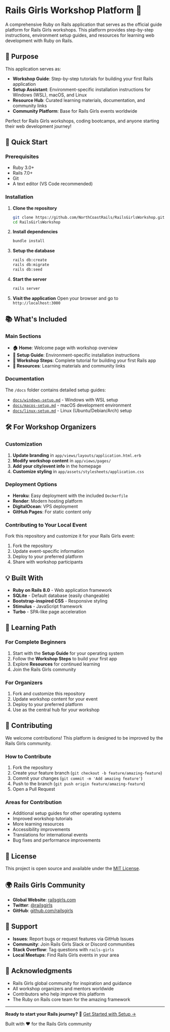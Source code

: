 # Rails Girls Workshop Platform 🎉

A comprehensive Ruby on Rails application that serves as the official guide platform for Rails Girls workshops. This platform provides step-by-step instructions, environment setup guides, and resources for learning web development with Ruby on Rails.

## 🌟 Purpose

This application serves as:
- **Workshop Guide**: Step-by-step tutorials for building your first Rails application
- **Setup Assistant**: Environment-specific installation instructions for Windows (WSL), macOS, and Linux
- **Resource Hub**: Curated learning materials, documentation, and community links
- **Community Platform**: Base for Rails Girls events worldwide

Perfect for Rails Girls workshops, coding bootcamps, and anyone starting their web development journey!

## 🚀 Quick Start

### Prerequisites

- Ruby 3.0+ 
- Rails 7.0+
- Git
- A text editor (VS Code recommended)

### Installation

1. **Clone the repository**
   ```bash
   git clone https://github.com/NorthCoastRails/RailsGirlsWorkshop.git
   cd RailsGirlsWorkshop
   ```

2. **Install dependencies**
   ```bash
   bundle install
   ```

3. **Setup the database**
   ```bash
   rails db:create
   rails db:migrate
   rails db:seed
   ```

4. **Start the server**
   ```bash
   rails server
   ```

5. **Visit the application**
   Open your browser and go to `http://localhost:3000`

## 📚 What's Included

### Main Sections

- **🏠 Home**: Welcome page with workshop overview
- **🔧 Setup Guide**: Environment-specific installation instructions
- **📝 Workshop Steps**: Complete tutorial for building your first Rails app
- **📖 Resources**: Learning materials and community links

### Documentation

The `/docs` folder contains detailed setup guides:

- [`docs/windows-setup.md`](docs/windows-setup.md) - Windows with WSL setup
- [`docs/macos-setup.md`](docs/macos-setup.md) - macOS development environment  
- [`docs/linux-setup.md`](docs/linux-setup.md) - Linux (Ubuntu/Debian/Arch) setup

## 🛠️ For Workshop Organizers

### Customization

1. **Update branding** in `app/views/layouts/application.html.erb`
2. **Modify workshop content** in `app/views/pages/`
3. **Add your city/event info** in the homepage
4. **Customize styling** in `app/assets/stylesheets/application.css`

### Deployment Options

- **Heroku**: Easy deployment with the included `Dockerfile`
- **Render**: Modern hosting platform
- **DigitalOcean**: VPS deployment
- **GitHub Pages**: For static content only

### Contributing to Your Local Event

Fork this repository and customize it for your Rails Girls event:

1. Fork the repository
2. Update event-specific information
3. Deploy to your preferred platform
4. Share with workshop participants

## 💡 Built With

- **Ruby on Rails 8.0** - Web application framework
- **SQLite** - Default database (easily changeable)
- **Bootstrap-inspired CSS** - Responsive styling
- **Stimulus** - JavaScript framework
- **Turbo** - SPA-like page acceleration

## 🎯 Learning Path

### For Complete Beginners

1. Start with the **Setup Guide** for your operating system
2. Follow the **Workshop Steps** to build your first app
3. Explore **Resources** for continued learning
4. Join the Rails Girls community

### For Organizers

1. Fork and customize this repository
2. Update workshop content for your event
3. Deploy to your preferred platform
4. Use as the central hub for your workshop

## 🤝 Contributing

We welcome contributions! This platform is designed to be improved by the Rails Girls community.

### How to Contribute

1. Fork the repository
2. Create your feature branch (`git checkout -b feature/amazing-feature`)
3. Commit your changes (`git commit -m 'Add amazing feature'`)
4. Push to the branch (`git push origin feature/amazing-feature`)
5. Open a Pull Request

### Areas for Contribution

- Additional setup guides for other operating systems
- Improved workshop tutorials
- More learning resources
- Accessibility improvements
- Translations for international events
- Bug fixes and performance improvements

## 📝 License

This project is open source and available under the [MIT License](LICENSE).

## 🌍 Rails Girls Community

- **Global Website**: [railsgirls.com](https://railsgirls.com/)
- **Twitter**: [@railsgirls](https://twitter.com/railsgirls)
- **GitHub**: [github.com/railsgirls](https://github.com/railsgirls)

## 💬 Support

- **Issues**: Report bugs or request features via GitHub Issues
- **Community**: Join Rails Girls Slack or Discord communities
- **Stack Overflow**: Tag questions with `rails-girls`
- **Local Meetups**: Find Rails Girls events in your area

## 🙏 Acknowledgments

- Rails Girls global community for inspiration and guidance
- All workshop organizers and mentors worldwide
- Contributors who help improve this platform
- The Ruby on Rails core team for the amazing framework

---

**Ready to start your Rails journey?** 🚀 [Get Started with Setup →](http://localhost:3000/setup)

Built with ❤️ for the Rails Girls community

